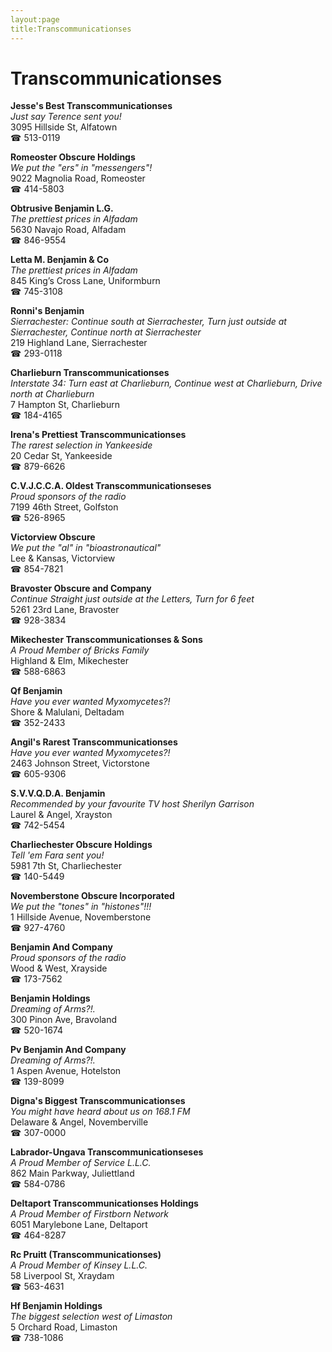 ```yaml
---
layout:page
title:Transcommunicationses
---
```

# Transcommunicationses

**Jesse's Best Transcommunicationses**  
_Just say Terence sent you!_  
3095 Hillside St, Alfatown  
☎ 513-0119



**Romeoster Obscure Holdings**  
_We put the "ers" in "messengers"!_  
9022 Magnolia Road, Romeoster  
☎ 414-5803



**Obtrusive Benjamin L.G.**  
_The prettiest prices in Alfadam_  
5630 Navajo Road, Alfadam  
☎ 846-9554



**Letta M. Benjamin & Co**  
_The prettiest prices in Alfadam_  
845 King’s Cross Lane, Uniformburn  
☎ 745-3108



**Ronni's Benjamin**  
_Sierrachester: Continue south at Sierrachester, Turn just outside at Sierrachester, Continue north at Sierrachester_  
219 Highland Lane, Sierrachester  
☎ 293-0118



**Charlieburn Transcommunicationses**  
_Interstate 34: Turn east at Charlieburn, Continue west at Charlieburn, Drive north at Charlieburn_  
7 Hampton St, Charlieburn  
☎ 184-4165



**Irena's Prettiest Transcommunicationses**  
_The rarest selection in Yankeeside_  
20 Cedar St, Yankeeside  
☎ 879-6626



**C.V.J.C.C.A. Oldest Transcommunicationseses**  
_Proud sponsors of the radio_  
7199 46th Street, Golfston  
☎ 526-8965



**Victorview Obscure**  
_We put the "al" in "bioastronautical"_  
Lee & Kansas, Victorview  
☎ 854-7821



**Bravoster Obscure and Company**  
_Continue Straight just outside at the Letters, Turn for 6 feet_  
5261 23rd Lane, Bravoster  
☎ 928-3834



**Mikechester Transcommunicationses & Sons**  
_A Proud Member of Bricks Family_  
Highland & Elm, Mikechester  
☎ 588-6863



**Qf Benjamin**  
_Have you ever wanted Myxomycetes?!_  
Shore & Malulani, Deltadam  
☎ 352-2433



**Angil's Rarest Transcommunicationses**  
_Have you ever wanted Myxomycetes?!_  
2463 Johnson Street, Victorstone  
☎ 605-9306



**S.V.V.Q.D.A. Benjamin**  
_Recommended by your favourite TV host Sherilyn Garrison_  
Laurel & Angel, Xrayston  
☎ 742-5454



**Charliechester Obscure Holdings**  
_Tell 'em Fara sent you!_  
5981 7th St, Charliechester  
☎ 140-5449



**Novemberstone Obscure Incorporated**  
_We put the "tones" in "histones"!!!_  
1 Hillside Avenue, Novemberstone  
☎ 927-4760



**Benjamin And Company**  
_Proud sponsors of the radio_  
Wood & West, Xrayside  
☎ 173-7562



**Benjamin Holdings**  
_Dreaming of Arms?!._  
300 Pinon Ave, Bravoland  
☎ 520-1674



**Pv Benjamin And Company**  
_Dreaming of Arms?!._  
1 Aspen Avenue, Hotelston  
☎ 139-8099



**Digna's Biggest Transcommunicationses**  
_You might have heard about us on 168.1 FM_  
Delaware & Angel, Novemberville  
☎ 307-0000



**Labrador-Ungava Transcommunicationseses**  
_A Proud Member of Service L.L.C._  
862 Main Parkway, Juliettland  
☎ 584-0786



**Deltaport Transcommunicationses Holdings**  
_A Proud Member of Firstborn Network_  
6051 Marylebone Lane, Deltaport  
☎ 464-8287



**Rc Pruitt (Transcommunicationses)**  
_A Proud Member of Kinsey L.L.C._  
58 Liverpool St, Xraydam  
☎ 563-4631



**Hf Benjamin Holdings**  
_The biggest selection west of Limaston_  
5 Orchard Road, Limaston  
☎ 738-1086




